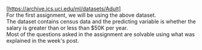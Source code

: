 [https://archive.ics.uci.edu/ml/datasets/Adult]  
For the first assignment, we will be using the above dataset.  
The dataset contains census data and the predicting variable is whether the salary is greater than or less than $50K per year.   
Most of the questions asked in the assignment are solvable using what was explained in the week's post.  